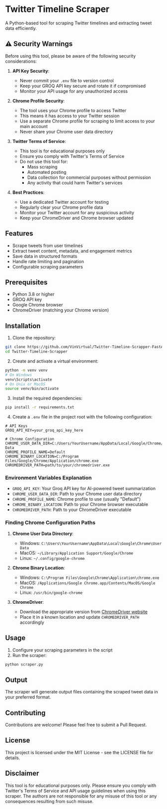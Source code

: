 # Twitter Timeline Scraper

A Python-based tool for scraping Twitter timelines and extracting tweet data efficiently.

## ⚠️ Security Warnings

Before using this tool, please be aware of the following security considerations:

1. **API Key Security**:
   - Never commit your `.env` file to version control
   - Keep your GROQ API key secure and rotate it if compromised
   - Monitor your API usage for any unauthorized access

2. **Chrome Profile Security**:
   - The tool uses your Chrome profile to access Twitter
   - This means it has access to your Twitter session
   - Use a separate Chrome profile for scraping to limit access to your main account
   - Never share your Chrome user data directory

3. **Twitter Terms of Service**:
   - This tool is for educational purposes only
   - Ensure you comply with Twitter's Terms of Service
   - Do not use this tool for:
     - Mass scraping
     - Automated posting
     - Data collection for commercial purposes without permission
     - Any activity that could harm Twitter's services

4. **Best Practices**:
   - Use a dedicated Twitter account for testing
   - Regularly clear your Chrome profile data
   - Monitor your Twitter account for any suspicious activity
   - Keep your ChromeDriver and Chrome browser updated

## Features

- Scrape tweets from user timelines
- Extract tweet content, metadata, and engagement metrics
- Save data in structured formats
- Handle rate limiting and pagination
- Configurable scraping parameters

## Prerequisites

- Python 3.8 or higher
- GROQ API key
- Google Chrome browser
- ChromeDriver (matching your Chrome version)

## Installation

1. Clone the repository:
```bash
git clone https://github.com/VinVirtual/Twitter-Timeline-Scrapper-FastAPI.git
cd Twitter-Timeline-Scrapper
```

2. Create and activate a virtual environment:
```bash
python -m venv venv
# On Windows
venv\Scripts\activate
# On Unix or MacOS
source venv/bin/activate
```

3. Install the required dependencies:
```bash
pip install -r requirements.txt
```

4. Create a `.env` file in the project root with the following configuration:
```
# API Keys
GROQ_API_KEY=your_groq_api_key_here

# Chrome Configuration
CHROME_USER_DATA_DIR=C:/Users/YourUsername/AppData/Local/Google/Chrome/User Data
CHROME_PROFILE_NAME=Default
CHROME_BINARY_LOCATION=C:/Program Files/Google/Chrome/Application/chrome.exe
CHROMEDRIVER_PATH=path/to/your/chromedriver.exe
```

### Environment Variables Explanation

- `GROQ_API_KEY`: Your Groq API key for AI-powered tweet summarization
- `CHROME_USER_DATA_DIR`: Path to your Chrome user data directory
- `CHROME_PROFILE_NAME`: Chrome profile to use (usually "Default")
- `CHROME_BINARY_LOCATION`: Path to your Chrome browser executable
- `CHROMEDRIVER_PATH`: Path to your ChromeDriver executable

### Finding Chrome Configuration Paths

1. **Chrome User Data Directory**:
   - Windows: `C:\Users\YourUsername\AppData\Local\Google\Chrome\User Data`
   - MacOS: `~/Library/Application Support/Google/Chrome`
   - Linux: `~/.config/google-chrome`

2. **Chrome Binary Location**:
   - Windows: `C:\Program Files\Google\Chrome\Application\chrome.exe`
   - MacOS: `/Applications/Google Chrome.app/Contents/MacOS/Google Chrome`
   - Linux: `/usr/bin/google-chrome`

3. **ChromeDriver**:
   - Download the appropriate version from [ChromeDriver website](https://sites.google.com/chromium.org/driver/)
   - Place it in a known location and update `CHROMEDRIVER_PATH` accordingly

## Usage

1. Configure your scraping parameters in the script
2. Run the scraper:
```bash
python scraper.py
```

## Output

The scraper will generate output files containing the scraped tweet data in your preferred format.

## Contributing

Contributions are welcome! Please feel free to submit a Pull Request.

## License

This project is licensed under the MIT License - see the LICENSE file for details.

## Disclaimer

This tool is for educational purposes only. Please ensure you comply with Twitter's Terms of Service and API usage guidelines when using this scraper. The authors are not responsible for any misuse of this tool or any consequences resulting from such misuse. 
